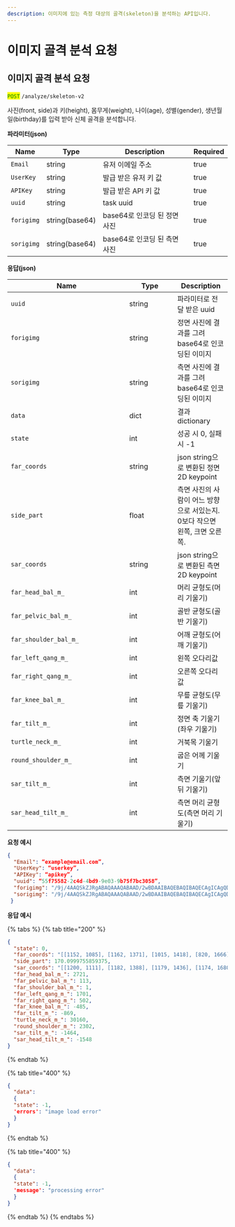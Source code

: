 ```yaml
---
description: 이미지에 있는 측정 대상의 골격(skeleton)을 분석하는 API입니다.
---
```


# 이미지 골격 분석 요청

## 이미지 골격 분석 요청

<mark style="color:green;">`POST`</mark> `/analyze/skeleton-v2`

사진(front, side)과 키(height), 몸무게(weight), 나이(age), 성별(gender), 생년월일(birthday)를 입력 받아 신체 골격을 분석합니다.

**파라미터(json)**

<table><thead><tr><th>Name</th><th>Type</th><th>Description</th><th data-type="checkbox">Required</th></tr></thead><tbody><tr><td><code>Email</code></td><td>string</td><td>유저 이메일 주소</td><td>true</td></tr><tr><td><code>UserKey</code></td><td>string</td><td>발급 받은 유저 키 값</td><td>true</td></tr><tr><td><code>APIKey</code></td><td>string</td><td>발급 받은 API 키 값</td><td>true</td></tr><tr><td><code>uuid</code></td><td>string</td><td>task uuid</td><td>true</td></tr><tr><td><code>forigimg</code></td><td>string(base64)</td><td>base64로 인코딩 된 정면 사진</td><td>true</td></tr><tr><td><code>sorigimg</code></td><td>string(base64)</td><td>base64로 인코딩 된 측면 사진</td><td>true</td></tr></tbody></table>

**응답(json)**

<table><thead><tr><th width="255">Name</th><th width="94">Type</th><th>Description</th></tr></thead><tbody><tr><td><code>uuid</code></td><td>string</td><td>파라미터로 전달 받은 uuid</td></tr><tr><td><code>forigimg</code></td><td>string</td><td>정면 사진에 결과를 그려 base64로 인코딩된 이미지</td></tr><tr><td><code>sorigimg</code></td><td>string</td><td>측면 사진에 결과를 그려 base64로 인코딩된 이미지</td></tr><tr><td><code>data</code></td><td>dict</td><td>결과 dictionary</td></tr><tr><td><code>state</code></td><td>int</td><td>성공 시 0, 실패 시 -1</td></tr><tr><td><code>far_coords</code></td><td>string</td><td>json string으로 변환된 정면 2D keypoint</td></tr><tr><td><code>side_part</code></td><td>float</td><td>측면 사진의 사람이 어느 방향으로 서있는지. 0보다 작으면 왼쪽, 크면 오른쪽.</td></tr><tr><td><code>sar_coords</code></td><td>string</td><td>json string으로 변환된 측면 2D keypoint</td></tr><tr><td><code>far_head_bal_m_</code></td><td>int</td><td>머리 균형도(머리 기울기)</td></tr><tr><td><code>far_pelvic_bal_m_</code></td><td>int</td><td>골반 균형도(골반 기울기)</td></tr><tr><td><code>far_shoulder_bal_m_</code></td><td>int</td><td>어깨 균형도(어깨 기울기)</td></tr><tr><td><code>far_left_qang_m_</code></td><td>int</td><td>왼쪽 오다리값</td></tr><tr><td><code>far_right_qang_m_</code></td><td>int</td><td>오른쪽 오다리 값</td></tr><tr><td><code>far_knee_bal_m_</code></td><td>int</td><td>무릎 균형도(무릎 기울기)</td></tr><tr><td><code>far_tilt_m_</code></td><td>int</td><td>정면 축 기울기(좌우 기울기)</td></tr><tr><td><code>turtle_neck_m_</code></td><td>int</td><td>거북목 기울기</td></tr><tr><td><code>round_shoulder_m_</code></td><td>int</td><td>굽은 어께 기울기</td></tr><tr><td><code>sar_tilt_m_</code></td><td>int</td><td>측면 기울기(앞뒤 기울기)</td></tr><tr><td><code>sar_head_tilt_m_</code></td><td>int</td><td>측면 머리 균형도(측면 머리 기울기)</td></tr></tbody></table>

**요청 예시**

```json
{
  "Email": “example@email.com”,
  "UserKey": “userkey”,
  "APIKey": “apikey”,
  "uuid": “55f75582-2c4d-4bd9-9e03-9b75f7bc3058”,
  "forigimg": "/9j/4AAQSkZJRgABAQAAAQABAAD/2wBDAAIBAQEBAQIBAQECAgICAgQDAgICAgUEBAMEBgUGBgYFBgYGBw ... (생략)(이미지를 바이트로 변환한  결과)",
  "sorigimg": "/9j/4AAQSkZJRgABAQAAAQABAAD/2wBDAAIBAQEBAQIBAQECAgICAgQDAgICAgUEBAMEBgUGBgYFBgYGBw ... (생략)(이미지를 바이트로 변환한  결과)"
 }
```

**응답 예시**

{% tabs %}
{% tab title="200" %}
```json
{
  "state": 0,
  "far_coords": "[[1152, 1085], [1162, 1371], [1015, 1418], [820, 1666], [682, 1871], [1308, 1426], [1523, 1683], [1672, 1894], [1019, 1888], [989, 2376], [981, 2710], [1264, 1899], [1263, 2386], [1255, 2718], [1138, 1894], [1151, 1649], [1160, 1274], [1236, 1211], [1192, 1156], [1156, 1193], [1077, 1215], [1118, 1159]]",
  "side_part": 170.0999755859375,
  "sar_coords": "[[1200, 1111], [1182, 1388], [1179, 1436], [1174, 1680], [1130, 1867], [1197, 1437], [1195, 1719], [1167, 1970], [1163, 1885], [1165, 2342], [1203, 2664], [1179, 1916], [1184, 2419], [1228, 2787], [1157, 1899], [1195, 1664], [1170, 1293], [1176, 1232], [1083, 1188], [1041, 1226], [1171, 1243], [1082, 1192]]",
  "far_head_bal_m_": 2721,  
  "far_pelvic_bal_m_": 113,
  "far_shoulder_bal_m_": 1,
  "far_left_qang_m_": 1701,
  "far_right_qang_m_": 502,
  "far_knee_bal_m_": -485,
  "far_tilt_m_": -869,
  "turtle_neck_m_": 30160,
  "round_shoulder_m_": 2302,
  "sar_tilt_m_": -1464,
  "sar_head_tilt_m_": -1548
}
```
{% endtab %}

{% tab title="400" %}
```json
{
  "data":
  {
  "state": -1,
  'errors': "image load error" 
  }
}
```
{% endtab %}

{% tab title="400" %}
```json
{
  "data":
  {
  "state": -1,
  'message': "processing error" 
  }
}
```
{% endtab %}
{% endtabs %}
